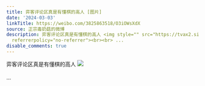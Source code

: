 ```yaml
---
title: 弈客评论区真是有懂棋的高人 [图片]
date: '2024-03-03'
linkTitle: https://weibo.com/3825863518/O3iOWsXdX
source: 正宗毒奶菇的微博
description: 弈客评论区真是有懂棋的高人 <img style="" src="https://tvax2.sinaimg.cn/large/e40a0b5egy1hndvf164igj20bj01bdg3.jpg"
  referrerpolicy="no-referrer"><br><br> ...
disable_comments: true
---
```

弈客评论区真是有懂棋的高人 <img style="" src="https://tvax2.sinaimg.cn/large/e40a0b5egy1hndvf164igj20bj01bdg3.jpg" referrerpolicy="no-referrer"><br><br> ...